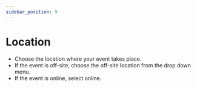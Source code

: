```yaml
---
sidebar_position: 9
---
```

# Location

-	Choose the location where your event takes place.
-	If the event is off-site, choose the off-site location from the drop down menu.
-	If the event is online, select online.
